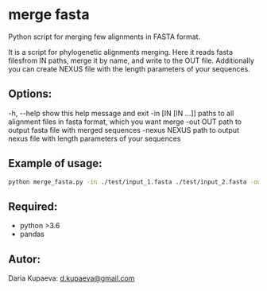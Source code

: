 # merge fasta
Python script for merging few alignments in FASTA format. 

It is a script for phylogenetic alignments merging. 
Here it reads fasta filesfrom IN paths, merge it by name, and write to the OUT file. 
Additionally you can create NEXUS file with the length parameters of your sequences.

## Options:
  -h, --help         show this help message and exit
  -in [IN [IN ...]]  paths to all alignment files in fasta format, which you
                     want merge
  -out OUT           path to output fasta file with merged sequences
  -nexus NEXUS       path to output nexus file with length parameters of your
                     sequences

## Example of usage: 
```bash
python merge_fasta.py -in ./test/input_1.fasta ./test/input_2.fasta -out ./test/output.fasta -nexus ./test/output.nexus
```

## Required:
* python >3.6
* pandas


## Autor:
Daria Kupaeva: d.kupaeva@gmail.com
